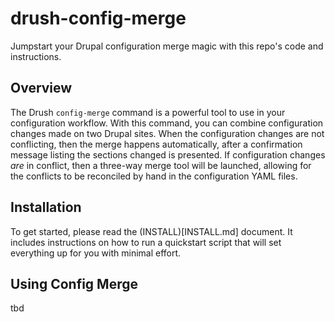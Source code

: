 # drush-config-merge
Jumpstart your Drupal configuration merge magic with this repo's code and instructions. 

## Overview
The Drush `config-merge` command is a powerful tool to use in your configuration workflow. With this command, you can combine configuration changes made on two Drupal sites.  When the configuration changes are not conflicting, then the merge happens automatically, after a confirmation message listing the sections changed is presented.  If configuration changes _are_ in conflict, then a three-way merge tool will be launched, allowing for the conflicts to be reconciled by hand in the configuration YAML files.

## Installation
To get started, please read the (INSTALL)[INSTALL.md] document.  It includes instructions on how to run a quickstart script that will set everything up for you with minimal effort.

## Using Config Merge
tbd
